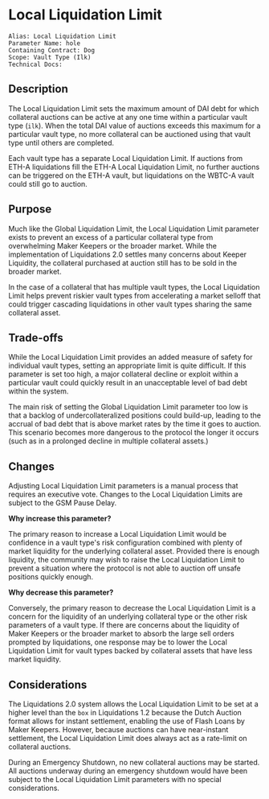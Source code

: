 # Local Liquidation Limit

```
Alias: Local Liquidation Limit
Parameter Name: hole
Containing Contract: Dog
Scope: Vault Type (Ilk)
Technical Docs:
```

## Description

The Local Liquidation Limit sets the maximum amount of DAI debt for which collateral auctions can be active at any one time within a particular vault type (`ilk`). When the total DAI value of auctions exceeds this maximum for a particular vault type, no more collateral can be auctioned using that vault type until others are completed.

Each vault type has a separate Local Liquidation Limit. If auctions from ETH-A liquidations fill the ETH-A Local Liquidation Limit, no further auctions can be triggered on the ETH-A vault, but liquidations on the WBTC-A vault could still go to auction.

## Purpose

Much like the Global Liquidation Limit, the Local Liquidation Limit parameter exists to prevent an excess of a particular collateral type from overwhelming Maker Keepers or the broader market. While the implementation of Liquidations 2.0 settles many concerns about Keeper Liquidity, the collateral purchased at auction still has to be sold in the broader market. 

In the case of a collateral that has multiple vault types, the Local Liquidation Limit helps prevent riskier vault types from accelerating a market selloff that could trigger cascading liquidations in other vault types sharing the same collateral asset. 

## Trade-offs

While the Local Liquidation Limit provides an added measure of safety for individual vault types, setting an appropriate limit is quite difficult. If this parameter is set too high, a major collateral decline or exploit within a particular vault could quickly result in an unacceptable level of bad debt within the system. 

The main risk of setting the Global Liquidation Limit parameter too low is that a backlog of undercollateralized positions could build-up, leading to the accrual of bad debt that is above market rates by the time it goes to auction. This scenario becomes more dangerous to the protocol the longer it occurs (such as in a prolonged decline in multiple collateral assets.)


## Changes

Adjusting Local Liquidation Limit parameters is a manual process that requires an executive vote. Changes to the Local Liquidation Limits are subject to the GSM Pause Delay.

**Why increase this parameter?**

The primary reason to increase a Local Liquidation Limit would be confidence in a vault type's risk configuration combined with plenty of market liquidity for the underlying collateral asset. Provided there is enough liquidity, the community may wish to raise the Local Liquidation Limit to prevent a situation where the protocol is not able to auction off unsafe positions quickly enough.

**Why decrease this parameter?**

Conversely, the primary reason to decrease the Local Liquidation Limit is a concern for the liquidity of an underlying collateral type or the other risk parameters of a vault type. If there are concerns about the liquidity of Maker Keepers or the broader market to absorb the large sell orders prompted by liquidations, one response may be to lower the Local Liquidation Limit for vault types backed by collateral assets that have less market liquidity.

## Considerations

The Liquidations 2.0 system allows the Local Liquidation Limit to be set at a higher level than the `box` in Liquidations 1.2 because the Dutch Auction format allows for instant settlement, enabling the use of Flash Loans by Maker Keepers. However, because auctions can have near-instant settlement, the Local Liquidation Limit does always act as a rate-limit on collateral auctions.

During an Emergency Shutdown, no new collateral auctions may be started. All auctions underway during an emergency shutdown would have been subject to the Local Liquidation Limit parameters with no special considerations.
